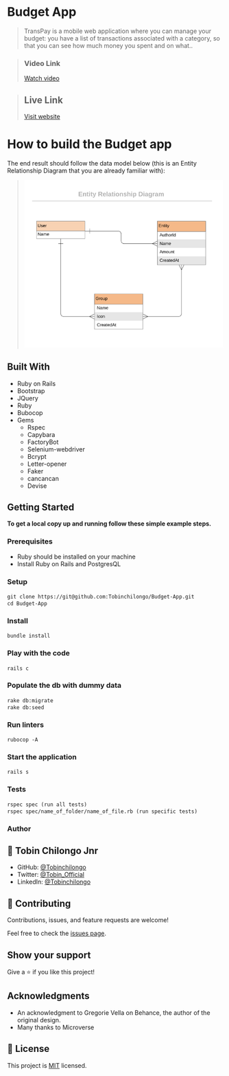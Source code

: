 # Budget App

> TransPay is a mobile web application where you can manage your budget: you have a list of transactions associated with a category, so that you can see how much money you spent and on what..


> ### Video Link
> [Watch video](https://www.loom.com/share/affea93eff944aac8801df088630e1e2)

> ## Live Link
> [Visit website](https://budget-app-zm.herokuapp.com/)


# How to build the Budget app
The end result should follow the data model below (this is an Entity Relationship Diagram that you are already familiar with):

> ![](app/assets/images/erd_diagram.png)

## Built With

- Ruby on Rails
- Bootstrap
- JQuery
- Ruby
- Bubocop
- Gems
  - Rspec
  - Capybara
  - FactoryBot
  - Selenium-webdriver
  - Bcrypt
  - Letter-opener
  - Faker
  - cancancan
  - Devise


## Getting Started

**To get a local copy up and running follow these simple example steps.**

### Prerequisites
- Ruby should be installed on your machine
- Install Ruby on Rails and PostgresQL

### Setup
```
git clone https://git@github.com:Tobinchilongo/Budget-App.git
cd Budget-App
```
### Install
```
bundle install
```

### Play with the code
```
rails c
```

### Populate the db with dummy data
```
rake db:migrate
rake db:seed
```

### Run linters
```
rubocop -A
```

### Start the application
```
rails s
```

### Tests
```
rspec spec (run all tests)
rspec spec/name_of_folder/name_of_file.rb (run specific tests)
```
### Author

## 👤 Tobin Chilongo Jnr

- GitHub: [@Tobinchilongo](https://github.com/Tobinchilongo)
- Twitter: [@Tobin_Official](https://twitter.com/Tobin_Official)
- LinkedIn: [@Tobinchilongo](https://www.linkedin.com/in/tobin-chilongo-a6736415a/)

## 🤝 Contributing

Contributions, issues, and feature requests are welcome!

Feel free to check the [issues page](../../issues/).

## Show your support

Give a ⭐️ if you like this project!

## Acknowledgments
-  An acknowledgment to Gregorie Vella on Behance, the author of the original design.
- Many thanks to Microverse

## 📝 License

This project is [MIT](./MIT.md) licensed.
